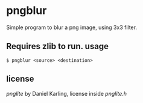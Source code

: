 pngblur
=======
Simple program to blur a png image, using 3x3 filter.

Requires zlib to run.
usage
-------
````
$ pngblur <source> <destination>
````
license
-------
_pnglite_ by Daniel Karling, license inside _pnglite.h_

